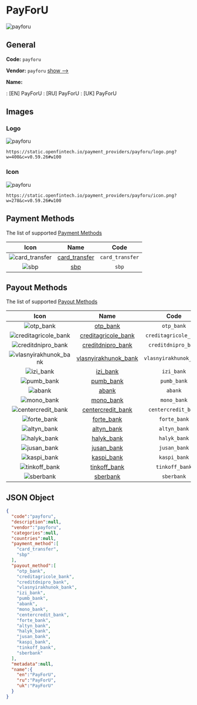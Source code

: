 
# PayForU 
![payforu](https://static.openfintech.io/payment_providers/payforu/logo.png?w=400&c=v0.59.26#w100)  

## General 
 
**Code:** `payforu` 
 
**Vendor:** `payforu` [show -->](/vendors/payforu/) 
 
**Name:** 
 
:	[EN] PayForU 
:	[RU] PayForU 
:	[UK] PayForU 
 

## Images 

### Logo 
 
![payforu](https://static.openfintech.io/payment_providers/payforu/logo.png?w=400&c=v0.59.26#w100)  

```
https://static.openfintech.io/payment_providers/payforu/logo.png?w=400&c=v0.59.26#w100
```  

### Icon 
 
![payforu](https://static.openfintech.io/payment_providers/payforu/icon.png?w=278&c=v0.59.26#w100)  

```
https://static.openfintech.io/payment_providers/payforu/icon.png?w=278&c=v0.59.26#w100
```  

## Payment Methods 
 
The list of supported [Payment Methods](/payment-methods/) 

|Icon|Name|Code| 
|:---:|:---:|:---:| 
|![card_transfer](https://static.openfintech.io/payment_methods/card_transfer/icon.svg?w=278&c=v0.59.26#w100) |[card_transfer](/payment-methods/card_transfer/)|`card_transfer`| 
|![sbp](https://static.openfintech.io/payment_methods/sbp/icon.svg?w=278&c=v0.59.26#w100) |[sbp](/payment-methods/sbp/)|`sbp`| 
 

## Payout Methods 
 
The list of supported [Payout Methods](/payout-methods/) 

|Icon|Name|Code| 
|:---:|:---:|:---:| 
|![otp_bank](https://static.openfintech.io/payout_methods/otp_bank/icon.svg?w=278&c=v0.59.26#w40) |[otp_bank](payout-methodsotp_bank/)|`otp_bank`| 
|![creditagricole_bank](https://static.openfintech.io/payout_methods/creditagricole_bank/icon.svg?w=278&c=v0.59.26#w40) |[creditagricole_bank](payout-methodscreditagricole_bank/)|`creditagricole_bank`| 
|![creditdnipro_bank](https://static.openfintech.io/payout_methods/creditdnipro_bank/icon.svg?w=278&c=v0.59.26#w40) |[creditdnipro_bank](payout-methodscreditdnipro_bank/)|`creditdnipro_bank`| 
|![vlasnyirakhunok_bank](https://static.openfintech.io/payout_methods/vlasnyirakhunok_bank/icon.svg?w=278&c=v0.59.26#w40) |[vlasnyirakhunok_bank](payout-methodsvlasnyirakhunok_bank/)|`vlasnyirakhunok_bank`| 
|![izi_bank](https://static.openfintech.io/payout_methods/izi_bank/icon.svg?w=278&c=v0.59.26#w40) |[izi_bank](payout-methodsizi_bank/)|`izi_bank`| 
|![pumb_bank](https://static.openfintech.io/payout_methods/pumb_bank/icon.svg?w=278&c=v0.59.26#w40) |[pumb_bank](payout-methodspumb_bank/)|`pumb_bank`| 
|![abank](https://static.openfintech.io/payout_methods/abank/icon.svg?w=278&c=v0.59.26#w40) |[abank](payout-methodsabank/)|`abank`| 
|![mono_bank](https://static.openfintech.io/payout_methods/mono_bank/icon.svg?w=278&c=v0.59.26#w40) |[mono_bank](payout-methodsmono_bank/)|`mono_bank`| 
|![centercredit_bank](https://static.openfintech.io/payout_methods/centercredit_bank/icon.svg?w=278&c=v0.59.26#w40) |[centercredit_bank](payout-methodscentercredit_bank/)|`centercredit_bank`| 
|![forte_bank](https://static.openfintech.io/payout_methods/forte_bank/icon.svg?w=278&c=v0.59.26#w40) |[forte_bank](payout-methodsforte_bank/)|`forte_bank`| 
|![altyn_bank](https://static.openfintech.io/payout_methods/altyn_bank/icon.svg?w=278&c=v0.59.26#w40) |[altyn_bank](payout-methodsaltyn_bank/)|`altyn_bank`| 
|![halyk_bank](https://static.openfintech.io/payout_methods/halyk_bank/icon.svg?w=278&c=v0.59.26#w40) |[halyk_bank](payout-methodshalyk_bank/)|`halyk_bank`| 
|![jusan_bank](https://static.openfintech.io/payout_methods/jusan_bank/icon.svg?w=278&c=v0.59.26#w40) |[jusan_bank](payout-methodsjusan_bank/)|`jusan_bank`| 
|![kaspi_bank](https://static.openfintech.io/payout_methods/kaspi_bank/icon.svg?w=278&c=v0.59.26#w40) |[kaspi_bank](payout-methodskaspi_bank/)|`kaspi_bank`| 
|![tinkoff_bank](https://static.openfintech.io/payout_methods/tinkoff_bank/icon.svg?w=278&c=v0.59.26#w40) |[tinkoff_bank](payout-methodstinkoff_bank/)|`tinkoff_bank`| 
|![sberbank](https://static.openfintech.io/payout_methods/sberbank/icon.svg?w=278&c=v0.59.26#w40) |[sberbank](payout-methodssberbank/)|`sberbank`| 
 

## JSON Object 

```json
{
  "code":"payforu",
  "description":null,
  "vendor":"payforu",
  "categories":null,
  "countries":null,
  "payment_method":[
    "card_transfer",
    "sbp"
  ],
  "payout_method":[
    "otp_bank",
    "creditagricole_bank",
    "creditdnipro_bank",
    "vlasnyirakhunok_bank",
    "izi_bank",
    "pumb_bank",
    "abank",
    "mono_bank",
    "centercredit_bank",
    "forte_bank",
    "altyn_bank",
    "halyk_bank",
    "jusan_bank",
    "kaspi_bank",
    "tinkoff_bank",
    "sberbank"
  ],
  "metadata":null,
  "name":{
    "en":"PayForU",
    "ru":"PayForU",
    "uk":"PayForU"
  }
}
```  

